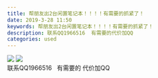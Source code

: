```yaml
---
title: 帮朋友出2台闲置笔记本！！！！有需要的抓紧了！
date: 2019-3-28 11:50
keywords: 帮朋友出2台闲置笔记本！！！！有需要的抓紧了！
description: 联系QQ1966516  有需要的代价加QQ  
categories: used
---
```

<td class="t_f" id="postmessage_3327096">


<img aid="1124420" data-cf-modified-5bb0012ae7093f03d0976c19-="" file="data/attachment/forum/201903/28/114929bdlkcerkefuf1bbr.jpg.thumb.jpg" id="aimg_1124420" inpost="1" onclick="" onmouseover="" src="http://www.flw.ph/data/attachment/forum/201903/28/114929bdlkcerkefuf1bbr.jpg" style="cursor:pointer" zoomfile="data/attachment/forum/201903/28/114929bdlkcerkefuf1bbr.jpg"/>



<img aid="1124421" data-cf-modified-5bb0012ae7093f03d0976c19-="" file="data/attachment/forum/201903/28/114931oehemmtrmv2qehaq.jpg.thumb.jpg" id="aimg_1124421" inpost="1" onclick="" onmouseover="" src="http://www.flw.ph/data/attachment/forum/201903/28/114931oehemmtrmv2qehaq.jpg" style="cursor:pointer" zoomfile="data/attachment/forum/201903/28/114931oehemmtrmv2qehaq.jpg"/>


<br/>
联系QQ1966516   有需要的 代价加QQ  <br/>
</td>
